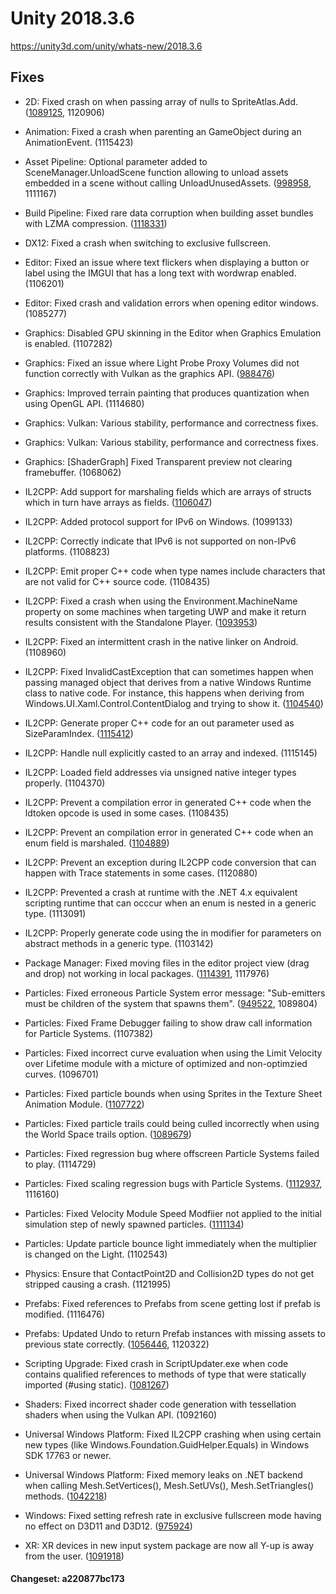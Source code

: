 # Unity 2018.3.6
https://unity3d.com/unity/whats-new/2018.3.6

## Fixes

<ul>
<li><p>2D: Fixed crash on when passing array of nulls to SpriteAtlas.Add. (<a href="https://issuetracker.unity3d.com/issues/crash-on-spriteatlas-add-when-passing-array-of-nulls-to-spriteatlas-dot-add">1089125</a>, 1120906)</p></li>
<li><p>Animation: Fixed a crash when parenting an GameObject during an AnimationEvent. (1115423)</p></li>
<li><p>Asset Pipeline: Optional parameter added to SceneManager.UnloadScene function allowing to unload assets embedded in a scene without calling UnloadUnusedAssets. (<a href="https://issuetracker.unity3d.com/issues/default-skybox-cubemap-is-not-re-used-when-reloading-scene-multiple-times-and-causes-memory-leak">998958</a>, 1111167)</p></li>
<li><p>Build Pipeline: Fixed rare data corruption when building asset bundles with LZMA compression. (<a href="https://issuetracker.unity3d.com/issues/when-building-a-lot-of-assetbundles-some-bundles-will-result-in-corrupted-resources-dot-resources-or-dot-ress-will-be-0-bytes">1118331</a>)</p></li>
<li><p>DX12: Fixed a crash when switching to exclusive fullscreen.</p></li>
<li><p>Editor: Fixed an issue where text flickers when displaying a button or label using the IMGUI that has a long text with wordwrap enabled. (1106201)</p></li>
<li><p>Editor: Fixed crash and validation errors when opening editor windows. (1085277)</p></li>
<li><p>Graphics: Disabled GPU skinning in the Editor when Graphics Emulation is enabled. (1107282)</p></li>
<li><p>Graphics: Fixed an issue where Light Probe Proxy Volumes did not function correctly with Vulkan as the graphics API. (<a href="https://issuetracker.unity3d.com/issues/vulkan-light-probe-settings-use-proxy-volume-on-meshrenderers-and-skinnedmeshrenderers-is-wrong">988476</a>)</p></li>
<li><p>Graphics: Improved terrain painting that produces quantization when using OpenGL API. (1114680)</p></li>
<li><p>Graphics: Vulkan: Various stability, performance and correctness fixes.</p></li>
<li><p>Graphics: Vulkan: Various stability, performance and correctness fixes.</p></li>
<li><p>Graphics: [ShaderGraph] Fixed Transparent preview not clearing framebuffer. (1068062)</p></li>
<li><p>IL2CPP: Add support for marshaling fields which are arrays of structs which in turn have arrays as fields. (<a href="https://issuetracker.unity3d.com/issues/marshal-dot-sizeof-throws-an-exception-in-il2cpp-builds-when-the-object-contains-an-array-of-objects-with-arrays">1106047</a>)</p></li>
<li><p>IL2CPP: Added protocol support for IPv6 on Windows. (1099133)</p></li>
<li><p>IL2CPP: Correctly indicate that IPv6 is not supported on non-IPv6 platforms. (1108823)</p></li>
<li><p>IL2CPP: Emit proper C++ code when type names include characters that are not valid for C++ source code. (1108435)</p></li>
<li><p>IL2CPP: Fixed a crash when using the Environment.MachineName property on some machines when targeting UWP and make it return results consistent with the Standalone Player. (<a href="https://issuetracker.unity3d.com/issues/system-dot-environment-dot-machinename-crashes-on-il2cpp-on-long-machine-names-with-uwp-builds">1093953</a>)</p></li>
<li><p>IL2CPP: Fixed an intermittent crash in the native linker on Android. (1108960)</p></li>
<li><p>IL2CPP: Fixed InvalidCastException that can sometimes happen when passing managed object that derives from a native Windows Runtime class to native code. For instance, this happens when deriving from Windows.UI.Xaml.Control.ContentDialog and trying to show it. (<a href="https://issuetracker.unity3d.com/issues/uwp-contentdialog-throws-an-exception-on-il2cpp-backend">1104540</a>)</p></li>
<li><p>IL2CPP: Generate proper C++ code for an out parameter used as SizeParamIndex. (<a href="https://issuetracker.unity3d.com/issues/uwp-il2cpp-build-generates-incorrect-code-when-using-marshalasattribute-on-a-intptr-parameter">1115412</a>)</p></li>
<li><p>IL2CPP: Handle null explicitly casted to an array and indexed. (1115145)</p></li>
<li><p>IL2CPP: Loaded field addresses via unsigned native integer types properly. (1104370)</p></li>
<li><p>IL2CPP: Prevent a compilation error in generated C++ code when the ldtoken opcode is used in some cases. (1108435)</p></li>
<li><p>IL2CPP: Prevent an compilation error in generated C++ code when an enum field is marshaled. (<a href="https://issuetracker.unity3d.com/issues/editor-throws-multiple-errors-when-trying-to-build-project-with-il2cpp">1104889</a>)</p></li>
<li><p>IL2CPP: Prevent an exception during IL2CPP code conversion that can happen with Trace statements in some cases. (1120880)</p></li>
<li><p>IL2CPP: Prevented a crash at runtime with the .NET 4.x equivalent scripting runtime that can occcur when an enum is nested in a generic type. (1113091)</p></li>
<li><p>IL2CPP: Properly generate code using the in modifier for parameters on abstract methods in a generic type. (1103142)</p></li>
<li><p>Package Manager: Fixed moving files in the editor project view (drag and drop) not working in local packages. (<a href="https://issuetracker.unity3d.com/issues/files-are-duplicated-when-moving-them-in-local-package">1114391</a>, 1117976)</p></li>
<li><p>Particles: Fixed erroneous Particle System error message: "Sub-emitters must be children of the system that spawns them". (<a href="https://issuetracker.unity3d.com/issues/sub-emitters-must-be-children-of-the-system-that-spawns-them-error-is-shown-even-though-sub-emitters-are-correctly-parented">949522</a>, 1089804)</p></li>
<li><p>Particles: Fixed Frame Debugger failing to show draw call information for Particle Systems. (1107382)</p></li>
<li><p>Particles: Fixed incorrect curve evaluation when using the Limit Velocity over Lifetime module with a micture of optimized and non-optimzied curves. (1096701)</p></li>
<li><p>Particles: Fixed particle bounds when using Sprites in the Texture Sheet Animation Module. (<a href="https://issuetracker.unity3d.com/issues/particles-get-out-of-particle-system-bounds-when-using-texture-sheet-animation">1107722</a>)</p></li>
<li><p>Particles: Fixed particle trails could being culled incorrectly when using the World Space trails option. (<a href="https://issuetracker.unity3d.com/issues/particle-system-trails-are-culled-while-still-within-camera-bounds">1089679</a>)</p></li>
<li><p>Particles: Fixed regression bug where offscreen Particle Systems failed to play. (1114729)</p></li>
<li><p>Particles: Fixed scaling regression bugs with Particle Systems. (<a href="https://issuetracker.unity3d.com/issues/particles-do-not-inherit-scale-from-parents-when-scaling-mode-is-set-to-hierarchy-and-simulation-space-is-set-to-world">1112937</a>, 1116160)</p></li>
<li><p>Particles: Fixed Velocity Module Speed Modfiier not applied to the initial simulation step of newly spawned particles. (<a href="https://issuetracker.unity3d.com/issues/particle-system-scatters-differently-when-in-play-mode">1111134</a>)</p></li>
<li><p>Particles: Update particle bounce light immediately when the multiplier is changed on the Light. (1102543)</p></li>
<li><p>Physics: Ensure that ContactPoint2D and Collision2D types do not get stripped causing a crash. (1121995)</p></li>
<li><p>Prefabs: Fixed references to Prefabs from scene getting lost if prefab is modified. (1116476)</p></li>
<li><p>Prefabs: Updated Undo to return Prefab instances with missing assets to previous state correctly. (<a href="https://issuetracker.unity3d.com/issues/undo-after-selecting-unpack-prefab-completely-on-an-instance-with-missing-asset-does-not-properly-return-to-previous-state">1056446</a>, 1120322)</p></li>
<li><p>Scripting Upgrade: Fixed crash in ScriptUpdater.exe when code contains qualified references to methods of type that were statically imported (#using static). (<a href="https://issuetracker.unity3d.com/issues/apiupdater-crashes-when-script-has-qualified-access-to-statically-imported-types">1081267</a>)</p></li>
<li><p>Shaders: Fixed incorrect shader code generation with tessellation shaders when using the Vulkan API. (1092160)</p></li>
<li><p>Universal Windows Platform: Fixed IL2CPP crashing when using certain new types (like Windows.Foundation.GuidHelper.Equals) in Windows SDK 17763 or newer.</p></li>
<li><p>Universal Windows Platform: Fixed memory leaks on .NET backend when calling Mesh.SetVertices(), Mesh.SetUVs(), Mesh.SetTriangles() methods. (<a href="https://issuetracker.unity3d.com/issues/uwp-memory-leaks-on-net-backend-when-calling-mesh-dot-setvertices-mesh-dot-setuvs-mesh-dot-settriangles-methods">1042218</a>)</p></li>
<li><p>Windows: Fixed setting refresh rate in exclusive fullscreen mode having no effect on D3D11 and D3D12. (<a href="https://issuetracker.unity3d.com/issues/screen-dot-setresolution-ignores-prefferedrefreshrate-variable-and-sets-it-to-what-is-set-as-refresh-rate-through-windows">975924</a>)</p></li>
<li><p>XR: XR devices in new input system package are now all Y-up is away from the user. (<a href="https://issuetracker.unity3d.com/issues/xr-joystick-y-values-do-not-adhere-to-inputsystem-convention">1091918</a>)</p></li>
</ul>

#### Changeset: a220877bc173
